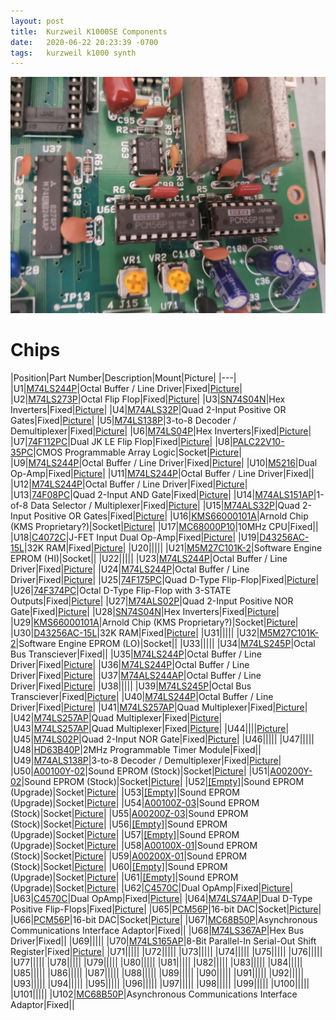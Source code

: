 ```yaml
---
layout: post
title:  Kurzweil K1000SE Components
date:   2020-06-22 20:23:39 -0700
tags:   kurzweil k1000 synth
---
```

![K1000SE Arnold Chips](/assets/20200620_160627.jpg)

# Chips
|Position|Part Number|Description|Mount|Picture|
|---|
|U1|[M74LS244P](/assets/M74LS244P.pdf)|Octal Buffer / Line Driver|Fixed|[Picture](/assets/20200620_103012.jpg)|
|U2|[M74LS273P](/assets/M74LS273P.pdf)|Octal Flip Flop|Fixed|[Picture](/assets/20200620_103025.jpg)|
|U3|[SN74S04N](/assets/SN74S04N.pdf)|Hex Inverters|Fixed|[Picture](/assets/20200622_192620.jpg)|
|U4|[M74ALS32P](/assets/M74ALS32P.pdf)|Quad 2-Input Positive OR Gates|Fixed|[Picture](/assets/20200620_103025.jpg)|
|U5|[M74LS138P](/assets/M74LS138P.pdf)|3-to-8 Decoder / Demultiplexer|Fixed|[Picture](/assets/20200620_103025.jpg)|
|U6|[M74LS04P](/assets/M74LS04P.pdf)|Hex Inverters|Fixed|[Picture](/assets/20200620_103025.jpg)|
|U7|[74F112PC](/assets/74F112PC.pdf)|Dual JK LE Flip Flop|Fixed|[Picture](/assets/20200622_192620.jpg)|
|U8|[PALC22V10-35PC](/assets/PALC22V10-35PC.pdf)|CMOS Programmable Array Logic|Socket|[Picture](/assets/20200620_103025.jpg)|
|U9|[M74LS244P](/assets/M74LS244P.pdf)|Octal Buffer / Line Driver|Fixed|[Picture](/assets/20200620_103025.jpg)|
|U10|[M5216](/assets/M5216.pdf)|Dual Op-Amp|Fixed|[Picture](/assets/20200620_165144.jpg)|
|U11|[M74LS244P](/assets/M74LS244P.pdf)|Octal Buffer / Line Driver|Fixed||
|U12|[M74LS244P](/assets/M74LS244P.pdf)|Octal Buffer / Line Driver|Fixed|[Picture](/assets/20200620_160542.jpg)|
|U13|[74F08PC](/assets/74F08PC.pdf)|Quad 2-Input AND Gate|Fixed|[Picture](/assets/20200622_192620.jpg)|
|U14|[M74ALS151AP](/assets/M74ALS151AP.pdf)|1-of-8 Data Selector / Multiplexer|Fixed|[Picture](/assets/20200620_103025.jpg)|
|U15|[M74ALS32P](/assets/M74ALS32P.pdf)|Quad 2-Input Positive OR Gates|Fixed|[Picture](/assets/20200620_103025.jpg)|
|U16|[KMS66000101A](/assets/KMS66000101A.pdf)|Arnold Chip (KMS Proprietary?)|Socket|[Picture](/assets/20200620_160542.jpg)|
|U17|[MC68000P10](/assets/MC68000P10.pdf)|10MHz CPU|Fixed||
|U18|[C4072C](/assets/C4072C.pdf)|J-FET Input Dual Op-Amp|Fixed|[Picture](/assets/20200620_165144.jpg)|
|U19|[D43256AC-15L](/assets/D43256AC-15L.pdf)|32K RAM|Fixed|[Picture](/assets/20200620_103012.jpg)|
|U20|[](/assets/.pdf)||||
|U21|[M5M27C101K-2](/assets/M5M27C101K-2.pdf)|Software Engine EPROM (HI)|Socket||
|U22|[](/assets/.pdf)||||
|U23|[M74LS244P](/assets/M74LS244P.pdf)|Octal Buffer / Line Driver|Fixed|[Picture](/assets/20200620_165153.jpg)|
|U24|[M74LS244P](/assets/M74LS244P.pdf)|Octal Buffer / Line Driver|Fixed|[Picture](/assets/20200620_165200.jpg)|
|U25|[74F175PC](/assets/74F175PC.pdf)|Quad D-Type Flip-Flop|Fixed|[Picture](/assets/20200622_192620.jpg)|
|U26|[74F374PC](/assets/74F374PC.pdf)|Octal D-Type Flip-Flop with 3-STATE Outputs|Fixed|[Picture](/assets/20200622_192620.jpg)|
|U27|[M74ALS02P](/assets/M74ALS02P.pdf)|Quad 2-Input Positive NOR Gate|Fixed|[Picture](/assets/20200622_192620.jpg)|
|U28|[SN74S04N](/assets/SN74S04N.pdf)|Hex Inverters|Fixed|[Picture](/assets/20200622_192620.jpg)|
|U29|[KMS66000101A](/assets/KMS66000101A.pdf)|Arnold Chip (KMS Proprietary?)|Socket|[Picture](/assets/20200620_160542.jpg)|
|U30|[D43256AC-15L](/assets/D43256AC-15L.pdf)|32K RAM|Fixed|[Picture](/assets/20200620_103012.jpg)|
|U31|[](/assets/.pdf)||||
|U32|[M5M27C101K-2](/assets/M5M27C101K-2.pdf)|Software Engine EPROM (LO)|Socket||
|U33|[](/assets/.pdf)||||
|U34|[M74LS245P](/assets/M74LS245P.pdf)|Octal Bus Transciever|Fixed||
|U35|[M74LS244P](/assets/M74LS244P.pdf)|Octal Buffer / Line Driver|Fixed|[Picture](/assets/20200620_165150.jpg)|
|U36|[M74LS244P](/assets/M74LS244P.pdf)|Octal Buffer / Line Driver|Fixed|[Picture](/assets/20200620_165150.jpg)|
|U37|[M74ALS244AP](/assets/M74ALS244AP.pdf)|Octal Buffer / Line Driver|Fixed|[Picture](/assets/20200620_160627.jpg)|
|U38|[](/assets/.pdf)||||
|U39|[M74LS245P](/assets/M74LS245P.pdf)|Octal Bus Transciever|Fixed|[Picture](/assets/20200620_165153.jpg)|
|U40|[M74LS244P](/assets/M74LS244P.pdf)|Octal Buffer / Line Driver|Fixed|[Picture](/assets/20200620_103012.jpg)|
|U41|[M74LS257AP](/assets/M74LS257AP.pdf)|Quad Multiplexer|Fixed|[Picture](/assets/20200620_165150.jpg)|
|U42|[M74LS257AP](/assets/M74LS257AP.pdf)|Quad Multiplexer|Fixed|[Picture](/assets/20200620_165150.jpg)|
|U43|[M74LS257AP](/assets/M74LS257AP.pdf)|Quad Multiplexer|Fixed|[Picture](/assets/20200620_165150.jpg)|
|U44|[](/assets/.pdf)|||[Picture](/assets/20200620_103025.jpg)|
|U45|[M74LS02P](/assets/M74LS02P.pdf)|Quad 2-Input NOR Gate|Fixed|[Picture](/assets/20200622_192620.jpg)|
|U46|[](/assets/.pdf)||||
|U47|[](/assets/.pdf)||||
|U48|[HD63B40P](/assets/HD63B40P.pdf)|2MHz Programmable Timer Module|Fixed||
|U49|[M74ALS138P](/assets/M74ALS138P.pdf)|3-to-8 Decoder / Demultiplexer|Fixed|[Picture](/assets/20200622_192620.jpg)|
|U50|[A00100Y-02](/assets/A00100Y-02.pdf)|Sound EPROM (Stock)|Socket|[Picture](/assets/20200620_082127.jpg)|
|U51|[A00200Y-02](/assets/A00200Y-02.pdf)|Sound EPROM (Stock)|Socket|[Picture](/assets/20200620_082127.jpg)|
|U52|[[Empty]](/assets/[Empty].pdf)|Sound EPROM (Upgrade)|Socket|[Picture](/assets/20200620_082127.jpg)|
|U53|[[Empty]](/assets/[Empty].pdf)|Sound EPROM (Upgrade)|Socket|[Picture](/assets/20200620_082127.jpg)|
|U54|[A00100Z-03](/assets/A00100Z-03.pdf)|Sound EPROM (Stock)|Socket|[Picture](/assets/20200620_082127.jpg)|
|U55|[A00200Z-03](/assets/A00200Z-03.pdf)|Sound EPROM (Stock)|Socket|[Picture](/assets/20200620_082127.jpg)|
|U56|[[Empty]](/assets/[Empty].pdf)|Sound EPROM (Upgrade)|Socket|[Picture](/assets/20200620_082127.jpg)|
|U57|[[Empty]](/assets/[Empty].pdf)|Sound EPROM (Upgrade)|Socket|[Picture](/assets/20200620_082127.jpg)|
|U58|[A00100X-01](/assets/A00100X-01.pdf)|Sound EPROM (Stock)|Socket|[Picture](/assets/20200620_082127.jpg)|
|U59|[A00200X-01](/assets/A00200X-01.pdf)|Sound EPROM (Stock)|Socket|[Picture](/assets/20200620_082127.jpg)|
|U60|[[Empty]](/assets/[Empty].pdf)|Sound EPROM (Upgrade)|Socket|[Picture](/assets/20200620_082127.jpg)|
|U61|[[Empty]](/assets/[Empty].pdf)|Sound EPROM (Upgrade)|Socket|[Picture](/assets/20200620_082127.jpg)|
|U62|[C4570C](/assets/C4570C.pdf)|Dual OpAmp|Fixed|[Picture](/assets/20200622_200914.jpg)|
|U63|[C4570C](/assets/C4570C.pdf)|Dual OpAmp|Fixed|[Picture](/assets/20200620_160627.jpg)|
|U64|[M74LS74AP](/assets/M74LS74AP.pdf)|Dual D-Type Positive Flip-Flops|Fixed|[Picture](/assets/20200622_192620.jpg)|
|U65|[PCM56P](/assets/PCM56P.pdf)|16-bit DAC|Socket|[Picture](/assets/20200620_160627.jpg)|
|U66|[PCM56P](/assets/PCM56P.pdf)|16-bit DAC|Socket|[Picture](/assets/20200620_160627.jpg)|
|U67|[MC68B50P](/assets/MC68B50P.pdf)|Asynchronous Communications Interface Adaptor|Fixed||
|U68|[M74LS367AP](/assets/M74LS367AP.pdf)|Hex Bus Driver|Fixed||
|U69|[](/assets/.pdf)||||
|U70|[M74LS165AP](/assets/M74LS165AP.pdf)|8-Bit Parallel-In Serial-Out Shift Register|Fixed|[Picture](/assets/20200622_192620.jpg)|
|U71|[](/assets/.pdf)||||
|U72|[](/assets/.pdf)||||
|U73|[](/assets/.pdf)||||
|U74|[](/assets/.pdf)||||
|U75|[](/assets/.pdf)||||
|U76|[](/assets/.pdf)||||
|U77|[](/assets/.pdf)||||
|U78|[](/assets/.pdf)||||
|U79|[](/assets/.pdf)||||
|U80|[](/assets/.pdf)||||
|U81|[](/assets/.pdf)||||
|U82|[](/assets/.pdf)||||
|U83|[](/assets/.pdf)||||
|U84|[](/assets/.pdf)||||
|U85|[](/assets/.pdf)||||
|U86|[](/assets/.pdf)||||
|U87|[](/assets/.pdf)||||
|U88|[](/assets/.pdf)||||
|U89|[](/assets/.pdf)||||
|U90|[](/assets/.pdf)||||
|U91|[](/assets/.pdf)||||
|U92|[](/assets/.pdf)||||
|U93|[](/assets/.pdf)||||
|U94|[](/assets/.pdf)||||
|U95|[](/assets/.pdf)||||
|U96|[](/assets/.pdf)||||
|U97|[](/assets/.pdf)||||
|U98|[](/assets/.pdf)||||
|U99|[](/assets/.pdf)||||
|U100|[](/assets/.pdf)||||
|U101|[](/assets/.pdf)||||
|U102|[MC68B50P](/assets/MC68B50P.pdf)|Asynchronous Communications Interface Adaptor|Fixed||
